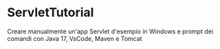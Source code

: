 # ServletTutorial
Creare manualmente un'app Servlet d'esempio in Windows e prompt dei comandi con Java 17, VsCode, Maven e Tomcat
